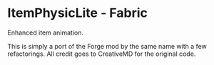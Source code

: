 # ItemPhysicLite - Fabric

Enhanced item animation.

This is simply a port of the Forge mod by the same name with a few refactorings.  All credit goes to CreativeMD for the original code.